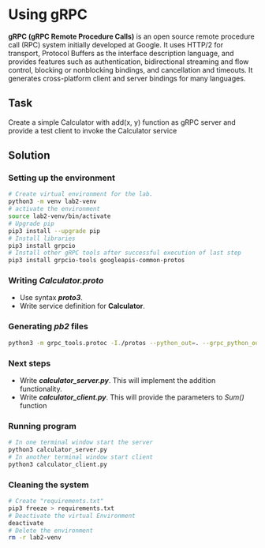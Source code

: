 # Using gRPC

**gRPC (gRPC Remote Procedure Calls)** is an open source remote procedure call (RPC) system initially developed at Google. It uses HTTP/2 for transport, Protocol Buffers as the interface description language, and provides features such as authentication, bidirectional streaming and flow control, blocking or nonblocking bindings, and cancellation and timeouts. It generates cross-platform client and server bindings for many languages.

## Task
Create a simple Calculator with add(x, y) function as gRPC server and provide a test client to invoke the Calculator service
## Solution
### Setting up the environment
```sh
# Create virtual environment for the lab.
python3 -m venv lab2-venv
# activate the environment
source lab2-venv/bin/activate
# Upgrade pip
pip3 install --upgrade pip
# Install libraries
pip3 install grpcio
# Install other gRPC tools after successful execution of last step
pip3 install grpcio-tools googleapis-common-protos
```

### Writing _Calculator.proto_
  - Use syntax **_proto3_**.
  - Write service definition for **Calculator**.

### Generating _pb2_ files
```sh
python3 -m grpc_tools.protoc -I./protos --python_out=. --grpc_python_out=. ./protos/calculator.proto
```

### Next steps
  - Write **_calculator_server.py_**. This will implement the addition functionality.
  - Write **_calculator_client.py_**. This will provide the parameters to _Sum()_ function

### Running  program
```sh
# In one terminal window start the server
python3 calculator_server.py
# In another terminal window start client
python3 calculator_client.py
```

### Cleaning the system
```sh
# Create "requirements.txt"
pip3 freeze > requirements.txt
# Deactivate the virtual Environment
deactivate
# Delete the environment
rm -r lab2-venv
```
